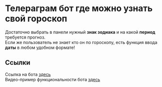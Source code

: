 # Телераграм бот где можно узнать свой гороскоп

Достаточно выбрать в панели нужный **знак зодиака**
и на какой **период** требуется прогноз.  
Если же пользователь не знает кто он по гороскопу,
есть функция ввода **даты** в любом удобном формате!

## Ссылки
Ссылка на бота [здесь](https://t.me/Horoscopes_now_bot)  
Видео-пример функциональности бота [здесь](https://github.com/Andrey-SPb1/TelegramBotHoroscopes/assets/128484672/afdf374b-add4-4fc4-8396-7517b7db23fd)
